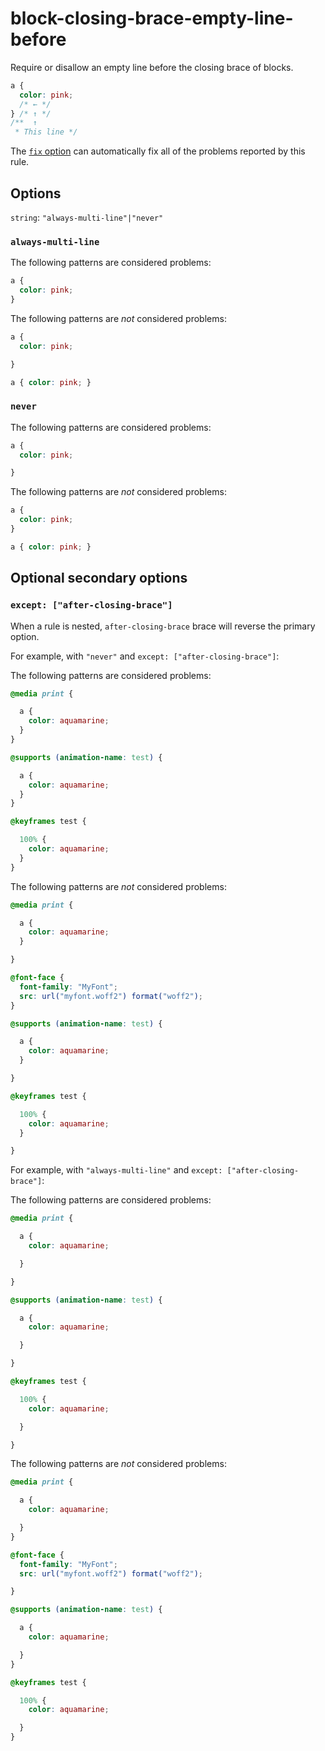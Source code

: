 # block-closing-brace-empty-line-before

Require or disallow an empty line before the closing brace of blocks.

<!-- prettier-ignore -->
```css
a {
  color: pink;
  /* ← */
} /* ↑ */
/**  ↑
 * This line */
```

The [`fix` option](https://stylelint.io/user-guide/options/#fix) can automatically fix all of the problems reported by this rule.

## Options

`string`: `"always-multi-line"|"never"`

### `always-multi-line`

The following patterns are considered problems:

<!-- prettier-ignore -->
```css
a {
  color: pink;
}
```

The following patterns are _not_ considered problems:

<!-- prettier-ignore -->
```css
a {
  color: pink;

}
```

<!-- prettier-ignore -->
```css
a { color: pink; }
```

### `never`

The following patterns are considered problems:

<!-- prettier-ignore -->
```css
a {
  color: pink;

}
```

The following patterns are _not_ considered problems:

<!-- prettier-ignore -->
```css
a {
  color: pink;
}
```

<!-- prettier-ignore -->
```css
a { color: pink; }
```

## Optional secondary options

### `except: ["after-closing-brace"]`

When a rule is nested, `after-closing-brace` brace will reverse the primary option.

For example, with `"never"` and `except: ["after-closing-brace"]`:

The following patterns are considered problems:

<!-- prettier-ignore -->
```css
@media print {

  a {
    color: aquamarine;
  }
}
```

<!-- prettier-ignore -->
```css
@supports (animation-name: test) {

  a {
    color: aquamarine;
  }
}
```

<!-- prettier-ignore -->
```css
@keyframes test {

  100% {
    color: aquamarine;
  }
}
```

The following patterns are _not_ considered problems:

<!-- prettier-ignore -->
```css
@media print {

  a {
    color: aquamarine;
  }

}
```

<!-- prettier-ignore -->
```css
@font-face {
  font-family: "MyFont";
  src: url("myfont.woff2") format("woff2");
}
```

<!-- prettier-ignore -->
```css
@supports (animation-name: test) {

  a {
    color: aquamarine;
  }

}
```

<!-- prettier-ignore -->
```css
@keyframes test {

  100% {
    color: aquamarine;
  }

}
```

For example, with `"always-multi-line"` and `except: ["after-closing-brace"]`:

The following patterns are considered problems:

<!-- prettier-ignore -->
```css
@media print {

  a {
    color: aquamarine;

  }

}
```

<!-- prettier-ignore -->
```css
@supports (animation-name: test) {

  a {
    color: aquamarine;

  }

}
```

<!-- prettier-ignore -->
```css
@keyframes test {

  100% {
    color: aquamarine;

  }

}
```

The following patterns are _not_ considered problems:

<!-- prettier-ignore -->
```css
@media print {

  a {
    color: aquamarine;

  }
}
```

<!-- prettier-ignore -->
```css
@font-face {
  font-family: "MyFont";
  src: url("myfont.woff2") format("woff2");

}
```

<!-- prettier-ignore -->
```css
@supports (animation-name: test) {

  a {
    color: aquamarine;

  }
}
```

<!-- prettier-ignore -->
```css
@keyframes test {

  100% {
    color: aquamarine;

  }
}
```
